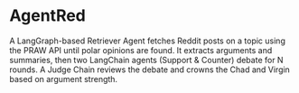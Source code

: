 # AgentRed
A LangGraph-based Retriever Agent fetches Reddit posts on a topic using the PRAW API until polar opinions are found. It extracts arguments and summaries, then two LangChain agents (Support &amp; Counter) debate for N rounds. A Judge Chain reviews the debate and crowns the Chad and Virgin based on argument strength.
